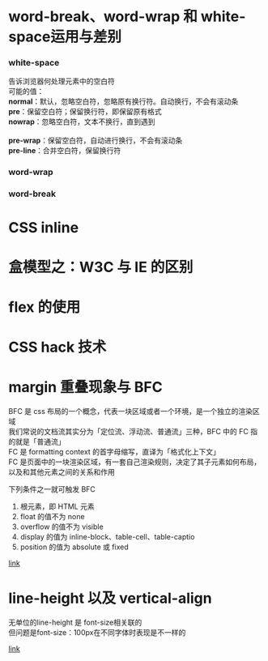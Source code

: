 # word-break、word-wrap 和 white-space运用与差别

### white-space

告诉浏览器何处理元素中的空白符  
可能的值：  
**normal**：默认，忽略空白符，忽略原有换行符。自动换行，不会有滚动条  
**pre**：保留空白符；保留换行符，即保留原有格式  
**nowrap**：忽略空白符，文本不换行，直到遇到</br>  
**pre-wrap**：保留空白符，自动进行换行，不会有滚动条  
**pre-line**：合并空白符，保留换行符

### word-wrap

### word-break

# CSS inline

# 盒模型之：W3C 与 IE 的区别

# flex 的使用

# CSS hack 技术

# margin 重叠现象与 BFC

BFC 是 css 布局的一个概念，代表一块区域或者一个环境，是一个独立的渲染区域  
我们常说的文档流其实分为「定位流、浮动流、普通流」三种，BFC 中的 FC 指的就是「普通流」  
FC 是 formatting context 的首字母缩写，直译为「格式化上下文」  
FC 是页面中的一块渲染区域，有一套自己渲染规则，决定了其子元素如何布局，以及和其他元素之间的关系和作用  

下列条件之一就可触发 BFC

1. 根元素，即 HTML 元素
2. float 的值不为 none
3. overflow 的值不为 visible
4. display 的值为 inline-block、table-cell、table-captio
5. position 的值为 absolute 或 fixed

[link](https://juejin.im/post/5909db2fda2f60005d2093db)

# line-height 以及 vertical-align

无单位的line-height 是 font-size相关联的  
但问题是font-size：100px在不同字体时表现是不一样的

[link](http://web.jobbole.com/91180/)
